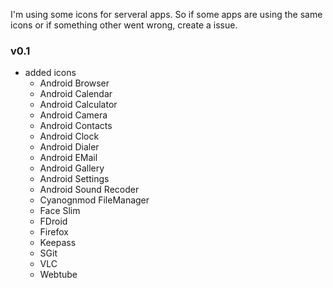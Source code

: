 I'm using some icons for serveral apps. So if some apps are using the same icons or if something other went wrong, create a issue.

### v0.1
* added icons
  * Android Browser
  * Android Calendar
  * Android Calculator
  * Android Camera
  * Android Contacts
  * Android Clock
  * Android Dialer
  * Android EMail
  * Android Gallery
  * Android Settings
  * Android Sound Recoder
  * Cyanognmod FileManager
  * Face Slim
  * FDroid
  * Firefox
  * Keepass
  * SGit
  * VLC
  * Webtube
